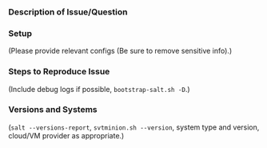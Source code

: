 ### Description of Issue/Question

### Setup
(Please provide relevant configs (Be sure to remove sensitive info).)

### Steps to Reproduce Issue
(Include debug logs if possible, `bootstrap-salt.sh -D`.)

### Versions and Systems
(`salt --versions-report`, `svtminion.sh --version`, system type and version,
cloud/VM provider as appropriate.)
